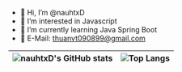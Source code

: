 - 👋 Hi, I’m @nauhtxD
- 👀 I’m interested in Javascript
- 🌱 I’m currently learning Java Spring Boot
- 📧 E-Mail: thuanvt090899@gmail.com

| ![nauhtxD's GitHub stats](https://github-readme-stats.vercel.app/api?username=nauhtXD&show_icons=true&theme=aura) | ![Top Langs](https://github-readme-stats.vercel.app/api/top-langs/?username=nauhtXD&layout=compact&theme=aura) |
|:-:|:-:|


<!---
nauhtXD/nauhtXD is a ✨ special ✨ repository because its `README.md` (this file) appears on your GitHub profile.
You can click the Preview link to take a look at your changes.
--->
